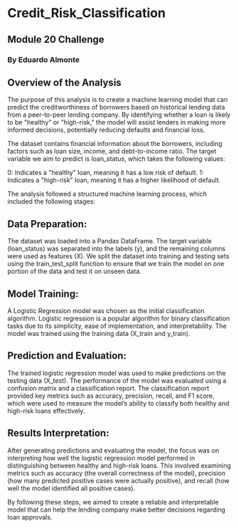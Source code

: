 # Credit_Risk_Classification
## Module 20 Challenge
### By Eduardo Almonte

## Overview of the Analysis

The purpose of this analysis is to create a machine learning model that can predict the creditworthiness of borrowers based on historical lending data from a peer-to-peer lending company. By identifying whether a loan is likely to be "healthy" or "high-risk," the model will assist lenders in making more informed decisions, potentially reducing defaults and financial loss.

The dataset contains financial information about the borrowers, including factors such as loan size, income, and debt-to-income ratio. The target variable we aim to predict is loan_status, which takes the following values:

0: Indicates a "healthy" loan, meaning it has a low risk of default.
1: Indicates a "high-risk" loan, meaning it has a higher likelihood of default.

The analysis followed a structured machine learning process, which included the following stages:

## Data Preparation:

The dataset was loaded into a Pandas DataFrame.
The target variable (loan_status) was separated into the labels (y), and the remaining columns were used as features (X).
We split the dataset into training and testing sets using the train_test_split function to ensure that we train the model on one portion of the data and test it on unseen data.


## Model Training:

A Logistic Regression model was chosen as the initial classification algorithm. Logistic regression is a popular algorithm for binary classification tasks due to its simplicity, ease of implementation, and interpretability.
The model was trained using the training data (X_train and y_train).

## Prediction and Evaluation:

The trained logistic regression model was used to make predictions on the testing data (X_test).
The performance of the model was evaluated using a confusion matrix and a classification report. The classification report provided key metrics such as accuracy, precision, recall, and F1 score, which were used to measure the model’s ability to classify both healthy and high-risk loans effectively.

## Results Interpretation:

After generating predictions and evaluating the model, the focus was on interpreting how well the logistic regression model performed in distinguishing between healthy and high-risk loans. This involved examining metrics such as accuracy (the overall correctness of the model), precision (how many predicted positive cases were actually positive), and recall (how well the model identified all positive cases).

By following these steps, we aimed to create a reliable and interpretable model that can help the lending company make better decisions regarding loan approvals.


